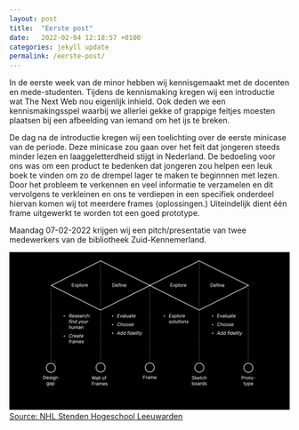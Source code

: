 ```yaml
---
layout: post
title:  "Eerste post"
date:   2022-02-04 12:18:57 +0100
categories: jekyll update
permalink: /eerste-post/
---
```

In de eerste week van de minor hebben wij kennisgemaakt met de docenten en mede-studenten. Tijdens de kennismaking kregen wij een introductie wat The Next Web nou eigenlijk inhield. Ook deden we een kennismakingsspel waarbij we allerlei gekke of grappige feitjes moesten plaatsen bij een afbeelding van iemand om het ijs te breken.

De dag na de introductie kregen wij een toelichting over de eerste minicase van de periode. Deze minicase zou gaan over het feit dat jongeren steeds minder lezen en laaggeletterdheid stijgt in Nederland. De bedoeling voor ons was om een product te bedenken dat jongeren zou helpen een leuk boek te vinden om zo de drempel lager te maken te beginnnen met lezen. Door het probleem te verkennen en veel informatie te verzamelen en dit vervolgens te verkleinen en ons te verdiepen in een specifiek onderdeel hiervan komen wij tot meerdere frames (oplossingen.) Uiteindelijk dient één frame uitgewerkt te worden tot een goed prototype.

Maandag 07-02-2022 krijgen wij een pitch/presentatie van twee medewerkers van de bibliotheek Zuid-Kennemerland.

![design schema](/assets/img/designscheme.png)
<a href="https://nhlstenden.com" class="source">Source: NHL Stenden Hogeschool Leeuwarden</a>